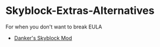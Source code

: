 # Skyblock-Extras-Alternatives
For when you don't want to break EULA

- [Danker's Skyblock Mod](https://github.com/bowser0000/SkyblockMod)
